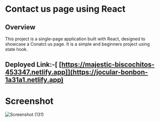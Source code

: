 # Contact us page using React

## Overview

This project is a single-page application built with React, designed to showcase a Conatct us page. It is a simple and beginners project using state hook.

## Deployed Link:-[ [https://majestic-biscochitos-453347.netlify.app]](https://jocular-bonbon-1a31a1.netlify.app)

# Screenshot

![Screenshot (131)](https://github.com/kumarnilesh2001/React-Projects/assets/92859157/4feff69c-6d14-4edf-91a4-d4d5d12c8d07)
